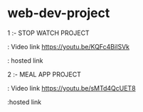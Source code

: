 # web-dev-project

1 :- STOP WATCH PROJECT

: Video link 
https://youtu.be/KQFc4BiISVk

: hosted link


2 :- MEAL APP PROJECT

: Video link
https://youtu.be/sMTd4QcUET8

:hosted link
